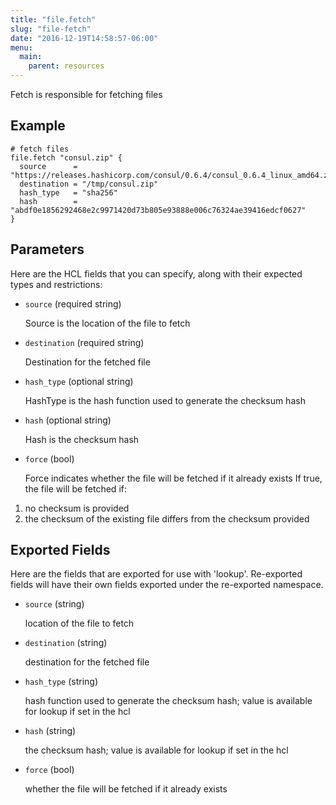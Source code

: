 ```yaml
---
title: "file.fetch"
slug: "file-fetch"
date: "2016-12-19T14:58:57-06:00"
menu:
  main:
    parent: resources
---
```



Fetch is responsible for fetching files


## Example

```hcl
# fetch files
file.fetch "consul.zip" {
  source      = "https://releases.hashicorp.com/consul/0.6.4/consul_0.6.4_linux_amd64.zip"
  destination = "/tmp/consul.zip"
  hash_type   = "sha256"
  hash        = "abdf0e1856292468e2c9971420d73b805e93888e006c76324ae39416edcf0627"
}

```


## Parameters

Here are the HCL fields that you can specify, along with their expected types
and restrictions:


- `source` (required string)

  Source is the location of the file to fetch

- `destination` (required string)

  Destination for the fetched file

- `hash_type` (optional string)

  HashType is the hash function used to generate the checksum hash

- `hash` (optional string)

  Hash is the checksum hash

- `force` (bool)

  Force indicates whether the file will be fetched if it already exists
If true, the file will be fetched if:
1. no checksum is provided
2. the checksum of the existing file differs from the checksum provided


## Exported Fields

Here are the fields that are exported for use with 'lookup'.  Re-exported fields
will have their own fields exported under the re-exported namespace.


- `source` (string)

  location of the file to fetch
 
- `destination` (string)

  destination for the fetched file
 
- `hash_type` (string)

  hash function used to generate the checksum hash; value is available for
lookup if set in the hcl
 
- `hash` (string)

  the checksum hash; value is available for lookup if set in the hcl
 
- `force` (bool)

  whether the file will be fetched if it already exists
  

